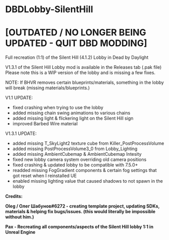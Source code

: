 # DBDLobby-SilentHill 
# [OUTDATED / NO LONGER BEING UPDATED - QUIT DBD MODDING]

Full recreation (1:1) of the Silent Hill (4.1.2) Lobby in Dead by Daylight

V1.3.1 of the Silent Hill Lobby mod is available in the Releases tab (.pak file) <br>
Please note this is a WIP version of the lobby and is missing a few fixes.

NOTE: If BHVR removes certain blueprints/materials, something in the lobby will break (missing materials/blueprints.) <br>

V1.1 UPDATE:

- fixed crashing when trying to use the lobby
- added missing chain swing animations to various chains
- added missing light & flickering light on the Silent Hill sign
- improved Barbed Wire material

V1.3.1 UPDATE:

- added missing T_SkyLight2 texture cube from Killer_PostProcessVolume
- added missing PostProcessVolume3_0 from Lobby_Lighting
- added missing AmbientCubemap & AmbientCubemap Intesity
- fixed new lobby camera system overriding old camera positions
- fixed crashing & updated lobby to be compatible with 7.5.0+
- readded missing FogGradient components & certain fog settings that got reset when I reinstalled UE
- enabled missing lighting value that caused shadows to not spawn in the lobby

**Credits:**

**Oleg / Олег Шабунов#6272 - creating template project, updating SDKs, materials & helping fix bugs/issues. (this would literally be impossible without him.)** <br>

**Pax - Recreating all components/aspects of the Silent Hill lobby 1:1 in Unreal Engine**
